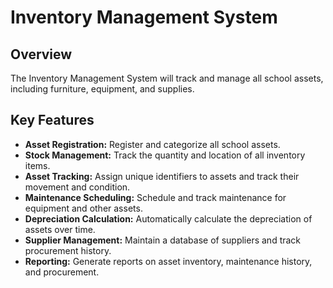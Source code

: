 # Inventory Management System

## Overview

The Inventory Management System will track and manage all school assets, including furniture, equipment, and supplies.

## Key Features

*   **Asset Registration:** Register and categorize all school assets.
*   **Stock Management:** Track the quantity and location of all inventory items.
*   **Asset Tracking:** Assign unique identifiers to assets and track their movement and condition.
*   **Maintenance Scheduling:** Schedule and track maintenance for equipment and other assets.
*   **Depreciation Calculation:** Automatically calculate the depreciation of assets over time.
*   **Supplier Management:** Maintain a database of suppliers and track procurement history.
*   **Reporting:** Generate reports on asset inventory, maintenance history, and procurement.
